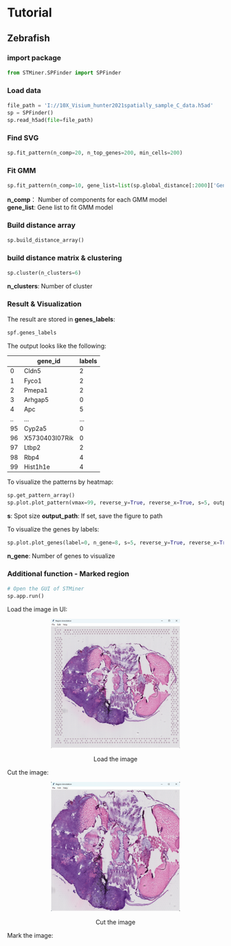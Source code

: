 # Tutorial

## Zebrafish

### import package

```python
from STMiner.SPFinder import SPFinder
```

### Load data

```python
file_path = 'I://10X_Visium_hunter2021spatially_sample_C_data.h5ad'
sp = SPFinder()
sp.read_h5ad(file=file_path)
```

### Find SVG

```python
sp.fit_pattern(n_comp=20, n_top_genes=200, min_cells=200)
```

### Fit GMM

```python
sp.fit_pattern(n_comp=10, gene_list=list(sp.global_distance[:2000]['Gene']))

```
**n_comp**： Number of components for each GMM model
</br>
**gene_list**: Gene list to fit GMM model
</br>


### Build distance array

```python
sp.build_distance_array()
```

### build distance matrix & clustering

```python
sp.cluster(n_clusters=6)
```
**n_clusters**: Number of cluster


### Result & Visualization

The result are stored in **genes_labels**:

```python
spf.genes_labels
```

The output looks like the following:

|     | gene_id        | labels |
|-----|----------------|--------|
| 0   | Cldn5          | 2      |
| 1   | Fyco1          | 2      |
| 2   | Pmepa1         | 2      |
| 3   | Arhgap5        | 0      |
| 4   | Apc            | 5      |
| ..  | ...            | ...    |
| 95  | Cyp2a5         | 0      |
| 96  | X5730403I07Rik | 0      |
| 97  | Ltbp2          | 2      |
| 98  | Rbp4           | 4      |
| 99  | Hist1h1e       | 4      |

To visualize the patterns by heatmap:

```python
sp.get_pattern_array()
sp.plot.plot_pattern(vmax=99, reverse_y=True, reverse_x=True, s=5, output_path='./Adult.eps')
```

**s**: Spot size 
**output_path**: If set, save the figure to path

To visualize the genes by labels:

```python
sp.plot.plot_genes(label=0, n_gene=8, s=5, reverse_y=True, reverse_x=True)
```
**n_gene**: Number of genes to visualize


### Additional function - Marked region

```python
# Open the GUI of STMiner
sp.app.run()
```
Load the image in UI:

<div style="text-align: center"><img src="../_static/t1.png" width="300" height="300" title="STMiner UI"><p align="center">Load the image</p></div>

Cut the image:

<div style="text-align: center"><img src="../_static/t2.png" width="300" height="300" title="STMiner UI"><p align="center">Cut the image</p></div>

Mark the image:
